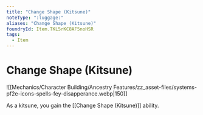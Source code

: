 ```yaml
---
title: "Change Shape (Kitsune)"
noteType: ":luggage:"
aliases: "Change Shape (Kitsune)"
foundryId: Item.TKL5rKC8AF5noHSR
tags:
  - Item
---
```


# Change Shape (Kitsune)
![[Mechanics/Character Building/Ancestry Features/zz_asset-files/systems-pf2e-icons-spells-fey-disapperance.webp|150]]

As a kitsune, you gain the [[Change Shape (Kitsune)]] ability.
